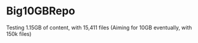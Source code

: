 # Big10GBRepo

Testing 1.15GB of content, with 15,411 files
(Aiming for 10GB eventually, with 150k files)